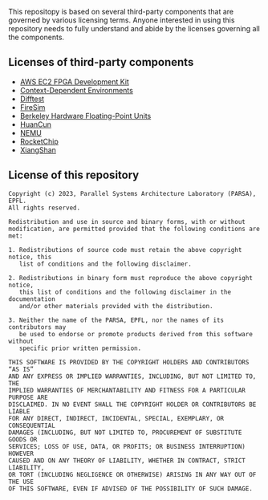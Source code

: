 This repositopy is based on several third-party components that are governed by various licensing terms. Anyone interested in using this repository needs to fully understand and abide by the licenses governing all the components.

## Licenses of third-party components

  - [AWS EC2 FPGA Development Kit](https://github.com/aws/aws-fpga/blob/master/LICENSE.txt)
  - [Context-Dependent Environments](https://github.com/chipsalliance/cde/blob/master/LICENSE)
  - [Difftest](https://github.com/OpenXiangShan/difftest/blob/master/LICENSE)
  - [FireSim](https://github.com/firesim/firesim/blob/main/LICENSE)
  - [Berkeley Hardware Floating-Point Units](https://github.com/ucb-bar/berkeley-hardfloat/blob/master/LICENSE)
  - [HuanCun](https://github.com/OpenXiangShan/HuanCun/blob/master/LICENSE)
  - [NEMU](https://github.com/OpenXiangShan/NEMU/blob/master/LICENSE)
  - [RocketChip](https://github.com/chipsalliance/rocket-chip/blob/master/LICENSE.Berkeley)
  - [XiangShan](https://github.com/OpenXiangShan/XiangShan/blob/master/LICENSE)

## License of this repository

```
Copyright (c) 2023, Parallel Systems Architecture Laboratory (PARSA), EPFL.
All rights reserved.

Redistribution and use in source and binary forms, with or without
modification, are permitted provided that the following conditions are met:

1. Redistributions of source code must retain the above copyright notice, this
   list of conditions and the following disclaimer.

2. Redistributions in binary form must reproduce the above copyright notice,
   this list of conditions and the following disclaimer in the documentation
   and/or other materials provided with the distribution.

3. Neither the name of the PARSA, EPFL, nor the names of its contributors may
   be used to endorse or promote products derived from this software without
   specific prior written permission.

THIS SOFTWARE IS PROVIDED BY THE COPYRIGHT HOLDERS AND CONTRIBUTORS “AS IS”
AND ANY EXPRESS OR IMPLIED WARRANTIES, INCLUDING, BUT NOT LIMITED TO, THE
IMPLIED WARRANTIES OF MERCHANTABILITY AND FITNESS FOR A PARTICULAR PURPOSE ARE
DISCLAIMED. IN NO EVENT SHALL THE COPYRIGHT HOLDER OR CONTRIBUTORS BE LIABLE
FOR ANY DIRECT, INDIRECT, INCIDENTAL, SPECIAL, EXEMPLARY, OR CONSEQUENTIAL
DAMAGES (INCLUDING, BUT NOT LIMITED TO, PROCUREMENT OF SUBSTITUTE GOODS OR
SERVICES; LOSS OF USE, DATA, OR PROFITS; OR BUSINESS INTERRUPTION) HOWEVER
CAUSED AND ON ANY THEORY OF LIABILITY, WHETHER IN CONTRACT, STRICT LIABILITY,
OR TORT (INCLUDING NEGLIGENCE OR OTHERWISE) ARISING IN ANY WAY OUT OF THE USE
OF THIS SOFTWARE, EVEN IF ADVISED OF THE POSSIBILITY OF SUCH DAMAGE.
```
